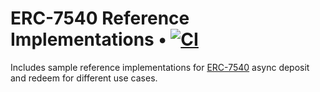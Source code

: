 # ERC-7540 Reference Implementations • [![CI](https://github.com/transmissions11/foundry-template/actions/workflows/tests.yml/badge.svg)](https://github.com/transmissions11/foundry-template/actions/workflows/tests.yml)

Includes sample reference implementations for [ERC-7540](https://ethereum-magicians.org/t/eip-7540-asynchronous-erc-4626-tokenized-vaults/16153) async deposit and redeem for different use cases.